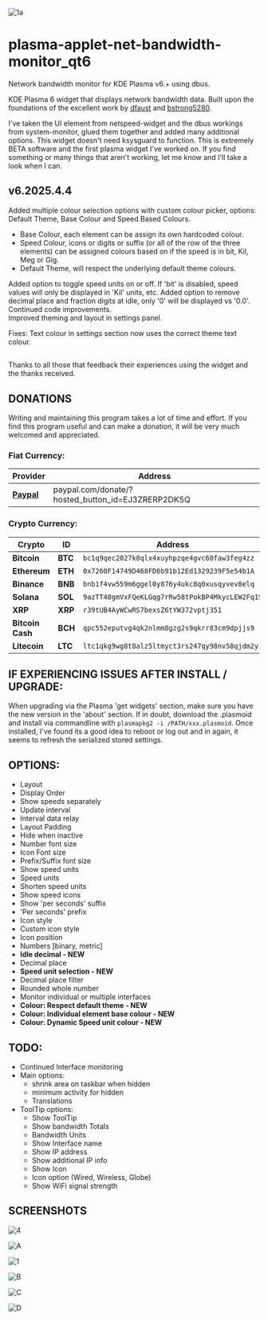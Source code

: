 ![1a](https://user-images.githubusercontent.com/72889808/217653034-4ed63b12-875b-4001-84f7-b3159d933a99.png)

# plasma-applet-net-bandwidth-monitor_qt6

Network bandwidth monitor for KDE Plasma v6.+ using dbus.

KDE Plasma 6 widget that displays network bandwidth data. Built upon the foundations of the excellent work by [dfaust](https://github.com/dfaust/plasma-applet-netspeed-widget/) and [bstrong5280](https://www.opencode.net/bstrong5280/system-monitor-plasmoid).

I've taken the UI element from netspeed-widget and the dbus workings from system-monitor, glued them together and added many additional options. This widget doesn't need ksysguard to function.
This is extremely BETA software and the first plasma widget I've worked on. If you find something or many things that aren't working, let me know and I'll take a look when I can.


## v6.2025.4.4

Added multiple colour selection options with custom colour picker, options: Default Theme, Base Colour and Speed Based Colours.
- Base Colour, each element can be assign its own hardcoded colour.
- Speed Colour, icons or digits or suffix (or all of the row of the three elements) can be assigned colours based on if the speed is in bit, Kil, Meg or Gig.
- Default Theme, will respect the underlying default theme colours.

Added option to toggle speed units on or off. If 'bit' is disabled, speed values will only be displayed in 'Kil' units, etc.
Added option to remove decimal place and fraction digits at idle, only '0' will be displayed vs '0.0'.  
Continued code improvements.  
Improved theming and layout in settings panel.

Fixes:
Text colour in settings section now uses the correct theme text colour.  

##

Thanks to all those that feedback their experiences using the widget and the thanks received.

## DONATIONS
Writing and maintaining this program takes a lot of time and effort.  If you find this program useful and can make a donation, it will be very much welcomed and appreciated.

### Fiat Currency:

| Provider                                                                    | Address                                           |
| --------------------------------------------------------------------------- | ------------------------------------------------- |
| [**Paypal**](https://www.paypal.com/donate/?hosted_button_id=EJ3ZRERP2DK5Q) | paypal.com/donate/?hosted_button_id=EJ3ZRERP2DK5Q |

### Crypto Currency:

| Crypto           | ID      | Address                                        |
| ---------------- | ------- | ---------------------------------------------- |
| **Bitcoin**      | **BTC** | `bc1q9qec2027k8qlx4xuyhpzqe4gvc60faw3feg4zz`   |
| **Ethereum**     | **ETH** | `0x7260F14749D468FD6b91b12Ed1329239F5e54b1A`   |
| **Binance**      | **BNB** | `bnb1f4vw559m6ggel0y876y4ukc8q0xusqyvev8elq`   |
| **Solana**       | **SOL** | `9azTT48gmVxFQeKLGqg7rRw58tPokBP4MkycLEW2Fq1S` |
| **XRP**          | **XRP** | `r39tUB4AyWCwRS7bexsZ6tYW372vptj351 `          |
| **Bitcoin Cash** | **BCH** | `qpc552eputvg4qk2nlmm8gzg2s9qkrr83cm9dpjjs9`   |
| **Litecoin**     | **LTC** | `ltc1qkg9wg8t8alz5ltmyct3rs247qy98nv58qjdm2y`  |

## IF EXPERIENCING ISSUES AFTER INSTALL / UPGRADE:

When upgrading via the Plasma 'get widgets' section, make sure you have the new version in the 'about' section. If in doubt, download the .plasmoid and install via commandline with `plasmapkg2 -i /PATH/xxx.plasmoid`. Once installed, I've found its a good idea to reboot or log out and in again, it seems to refresh the serialized stored settings.

## OPTIONS:

- Layout
- Display Order
- Show speeds separately
- Update interval
- Interval data relay
- Layout Padding
- Hide when inactive
- Number font size
- Icon Font size
- Prefix/Suffix font size
- Show speed units
- Speed units
- Shorten speed units
- Show speed icons
- Show 'per seconds' suffix
- 'Per seconds' prefix
- Icon style
- Custom icon style
- Icon position
- Numbers [binary, metric]
- **Idle decimal - NEW**
- Decimal place
- **Speed unit selection - NEW**
- Decimal place filter
- Rounded whole number
- Monitor individual or multiple interfaces
- **Colour: Respect default theme - NEW**
- **Colour: Individual element base colour - NEW**
- **Colour: Dynamic Speed unit colour - NEW**

## TODO:

- Continued Interface monitoring
- Main options:
  - shrink area on taskbar when hidden
  - minimum activity for hidden
  - Translations
- ToolTip options:
  - Show ToolTip
  - Show bandwidth Totals
  - Bandwidth Units
  - Show Interface name
  - Show IP address
  - Show additional IP info
  - Show Icon
  - Icon option (Wired, Wireless, Globe)
  - Show WiFi signal strength

## SCREENSHOTS

![4](https://user-images.githubusercontent.com/72889808/209709200-9f4c045e-2b54-4fb3-9758-62c4096e8fc9.png)

![A](https://user-images.githubusercontent.com/72889808/217652964-20a0556a-a403-40e5-9e54-5a49bdb83fd5.png)

![1](https://user-images.githubusercontent.com/72889808/209696486-0419dd51-f7c8-47a4-aba6-1f2fc4590812.png)

![B](https://user-images.githubusercontent.com/72889808/217652736-9e8c7d27-d5eb-486f-ab66-e8bcc28b87ca.png)

![C](https://user-images.githubusercontent.com/72889808/217652754-07799096-c390-4bde-a974-8632371cd54d.png)

![D](https://user-images.githubusercontent.com/72889808/217654861-3e6d21ac-91bd-41eb-a592-5aedf321624b.png)
